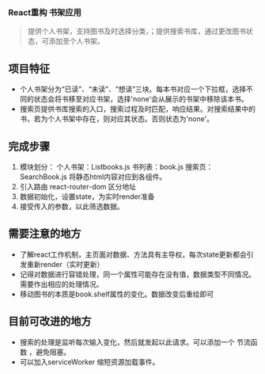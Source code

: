 ### React重构 书架应用
> 提供个人书架，支持图书及时选择分类，；提供搜索书库，通过更改图书状态，可添加至个人书架。

## 项目特征
- 个人书架分为“已读”、“未读”、“想读”三块。每本书对应一个下拉框，选择不同的状态会将书移至对应书架，选择'none'会从展示的书架中移除该本书。
- 搜索页提供书库搜索的入口，搜索过程及时匹配，响应结果。对搜索结果中的书，若为个人书架中存在，则对应其状态。否则状态为'none'。

## 完成步骤
1. 模块划分：
    个人书架：Listbooks.js
      书列表：book.js
      搜索页：SearchBook.js
    将静态html内容对应到各组件。
2. 引入路由 react-router-dom 区分地址
3. 数据初始化，设置state，为实时render准备
4. 接受传入的参数，以此筛选数据。

## 需要注意的地方
- 了解react工作机制，主页面对数据、方法具有主导权，每次state更新都会引发重新render（实时更新）
- 记得对数据进行容错处理，同一个属性可能存在没有值，数据类型不同情况。需要作出相应的处理情况。
- 移动图书的本质是book.shelf属性的变化。数据改变后重绘即可

## 目前可改进的地方
- 搜索的处理是监听每次输入变化，然后就发起以此请求。可以添加一个 节流函数 ，避免阻塞。
- 可以加入serviceWorker 缩短资源加载事件。
